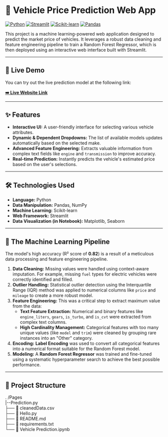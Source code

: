 # 🚗 Vehicle Price Prediction Web App

[![Python](https://img.shields.io/badge/Python-3.11+-blue?style=for-the-badge&logo=python)](https://www.python.org/)
[![Streamlit](https://img.shields.io/badge/Streamlit-1.35-red?style=for-the-badge&logo=streamlit)](https://streamlit.io/)
[![Scikit-learn](https://img.shields.io/badge/Scikit--learn-1.4-orange?style=for-the-badge&logo=scikit-learn)](https://scikit-learn.org/)
[![Pandas](https://img.shields.io/badge/Pandas-2.2-purple?style=for-the-badge&logo=pandas)](https://pandas.pydata.org/)

This project is a machine learning-powered web application designed to predict the market price of vehicles. It leverages a robust data cleaning and feature engineering pipeline to train a Random Forest Regressor, which is then deployed using an interactive web interface built with Streamlit.

---
## 🚀 Live Demo

You can try out the live prediction model at the following link:

**[➡️ Live Website Link](https://thunderer9506-vehicle-prediction-website-home-bszcq9.streamlit.app/Prediction)**

---
## ✨ Features

* **Interactive UI:** A user-friendly interface for selecting various vehicle attributes.
* **Dynamic & Dependent Dropdowns:** The list of available models updates automatically based on the selected make.
* **Advanced Feature Engineering:** Extracts valuable information from complex text fields like `engine` and `transmission` to improve accuracy.
* **Real-time Prediction:** Instantly predicts the vehicle's estimated price based on the user's selections.

---
## 🛠️ Technologies Used

* **Language:** Python
* **Data Manipulation:** Pandas, NumPy
* **Machine Learning:** Scikit-learn
* **Web Framework:** Streamlit
* **Data Visualization (in Notebook):** Matplotlib, Seaborn

---
## 🧠 The Machine Learning Pipeline

The model's high accuracy (R² score of **0.82**) is a result of a meticulous data processing and feature engineering pipeline.

1.  **Data Cleaning:** Missing values were handled using context-aware imputation. For example, missing `fuel` types for electric vehicles were correctly identified and filled.
2.  **Outlier Handling:** Statistical outlier detection using the Interquartile Range (IQR) method was applied to numerical columns like `price` and `mileage` to create a more robust model.
3.  **Feature Engineering:** This was a critical step to extract maximum value from the data:
    * **Text Feature Extraction:** Numerical and binary features like `engine_liters`, `gears`, `is_turbo`, and `is_cvt` were extracted from complex text columns.
    * **High Cardinality Management:** Categorical features with too many unique values (like `model` and `trim`) were cleaned by grouping rare instances into an "Other" category.
4.  **Encoding:** **Label Encoding** was used to convert all categorical features into a numerical format suitable for the Random Forest model.
5.  **Modeling:** A **Random Forest Regressor** was trained and fine-tuned using a systematic hyperparameter search to achieve the best possible performance.

---
## 📂 Project Structure
.
/Pages <br>
  |--Prediction.py<br>
├── 📄 cleanedData.csv<br>
├── 📄 Hello.py<br>
├── 📄 README.md<br>
├── 📄 requirements.txt<br>
└── 📓 Vehicle Prediction.ipynb<br>
